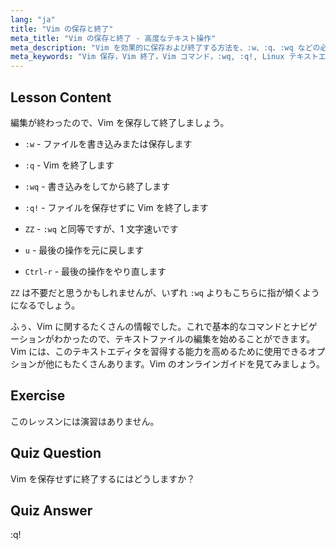 ```yaml
---
lang: "ja"
title: "Vim の保存と終了"
meta_title: "Vim の保存と終了 - 高度なテキスト操作"
meta_description: "Vim を効果的に保存および終了する方法を、:w、:q、:wq などの必須コマンドで学びます。効率的なテキスト編集のために Vim の基本操作を習得します。"
meta_keywords: "Vim 保存，Vim 終了，Vim コマンド，:wq, :q!, Linux テキストエディタ，Vim チュートリアル，初心者 Vim"
---
```


## Lesson Content

編集が終わったので、Vim を保存して終了しましょう。

- `:w` - ファイルを書き込みまたは保存します
- `:q` - Vim を終了します
- `:wq` - 書き込みをしてから終了します
- `:q!` - ファイルを保存せずに Vim を終了します
- `ZZ` - `:wq` と同等ですが、1 文字速いです

- `u` - 最後の操作を元に戻します
- `Ctrl-r` - 最後の操作をやり直します

`ZZ` は不要だと思うかもしれませんが、いずれ `:wq` よりもこちらに指が傾くようになるでしょう。

ふぅ、Vim に関するたくさんの情報でした。これで基本的なコマンドとナビゲーションがわかったので、テキストファイルの編集を始めることができます。Vim には、このテキストエディタを習得する能力を高めるために使用できるオプションが他にもたくさんあります。Vim のオンラインガイドを見てみましょう。

## Exercise

このレッスンには演習はありません。

## Quiz Question

Vim を保存せずに終了するにはどうしますか？

## Quiz Answer

:q!
